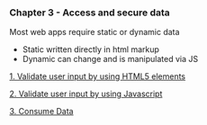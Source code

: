 ### Chapter 3 - Access and secure data

Most web apps require static or dynamic data 
- Static written directly in html markup
- Dynamic can change and is manipulated via JS

[1. Validate user input by using HTML5 elements](objectives/1-validate-user-input/1-validate-user-input.md)

[2. Validate user input by using Javascript](objectives/2-validate-user-input-using-javascript/2-validate-user-input-using-javascript.md)

[3. Consume Data](objectives/3-consume-data/3-consume-data.md)

